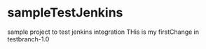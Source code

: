 # sampleTestJenkins
sample project to test jenkins integration
THis is my firstChange in testbranch-1.0
